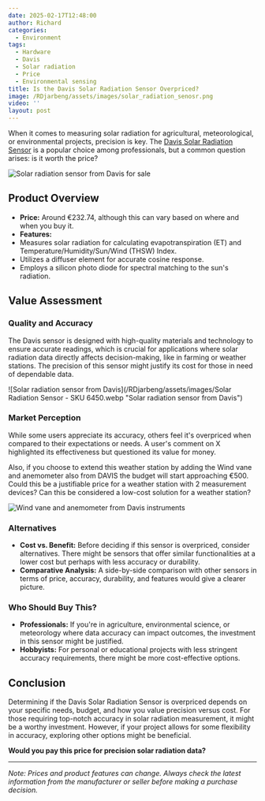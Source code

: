 ```yaml
---
date: 2025-02-17T12:48:00
author: Richard
categories:
  - Environment
tags:
  - Hardware
  - Davis
  - Solar radiation
  - Price
  - Environmental sensing
title: Is the Davis Solar Radiation Sensor Overpriced?
image: /RDjarbeng/assets/images/solar_radiation_senosr.png
video: ''
layout: post
---
```

When it comes to measuring solar radiation for agricultural, meteorological, or environmental projects, precision is key. The [Davis Solar Radiation Sensor](https://www.davisinstruments.com/products/solar-radiation-sensor) is a popular choice among professionals, but a common question arises: is it worth the price?

![Solar radiation sensor from Davis for sale](/RDjarbeng/assets/images/solar_radiation_senosr.png "Solar radiation sensor from Davis for sale")

## Product Overview

- **Price:** Around €232.74, although this can vary based on where and when you buy it.
- **Features:** 
- Measures solar radiation for calculating evapotranspiration (ET) and Temperature/Humidity/Sun/Wind (THSW) Index.
- Utilizes a diffuser element for accurate cosine response.
- Employs a silicon photo diode for spectral matching to the sun's radiation.

## Value Assessment

### Quality and Accuracy

The Davis sensor is designed with high-quality materials and technology to ensure accurate readings, which is crucial for applications where solar radiation data directly affects decision-making, like in farming or weather stations. The precision of this sensor might justify its cost for those in need of dependable data.

![Solar radiation sensor from Davis](/RDjarbeng/assets/images/Solar Radiation Sensor - SKU 6450.webp "Solar radiation sensor from Davis")

### Market Perception

While some users appreciate its accuracy, others feel it's overpriced when compared to their expectations or needs. A user's comment on X highlighted its effectiveness but questioned its value for money.

Also, if you choose to extend this weather station by adding the Wind vane and anemometer also from DAVIS the budget will start approaching €500. Could this be a justifiable price for a weather station with 2 measurement devices? Can this be considered a low-cost solution for a weather station?

![Wind vane and anemometer from Davis instruments](/RDjarbeng/assets/images/wind_vane_anemometer_from_davis.png "Wind vane and anemometer from Davis instruments")

### Alternatives

- **Cost vs. Benefit:** Before deciding if this sensor is overpriced, consider alternatives. There might be sensors that offer similar functionalities at a lower cost but perhaps with less accuracy or durability.
- **Comparative Analysis:** A side-by-side comparison with other sensors in terms of price, accuracy, durability, and features would give a clearer picture. 

### Who Should Buy This?

- **Professionals:** If you're in agriculture, environmental science, or meteorology where data accuracy can impact outcomes, the investment in this sensor might be justified.
- **Hobbyists:** For personal or educational projects with less stringent accuracy requirements, there might be more cost-effective options.

## Conclusion

Determining if the Davis Solar Radiation Sensor is overpriced depends on your specific needs, budget, and how you value precision versus cost. For those requiring top-notch accuracy in solar radiation measurement, it might be a worthy investment. However, if your project allows for some flexibility in accuracy, exploring other options might be beneficial.

**Would you pay this price for precision solar radiation data?** 

---

_Note: Prices and product features can change. Always check the latest information from the manufacturer or seller before making a purchase decision._
